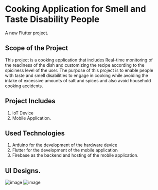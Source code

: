 # Cooking Application for Smell and Taste Disability People

A new Flutter project.

## Scope of the Project

This project is a cooking application that includes Real-time monitoring of the readiness of the dish and customizing the recipe according to the spiciness level of the user.
The purpose of this project is to enable people with taste and smell disabilities to engage in cooking while avoiding the intake of excessive amounts of salt and spices and also avoid household cooking accidents.

## Project Includes
1. IoT Device
2. Mobile Application.

## Used Technologies
1. Arduino for the development of the hardware device
2. Flutter for the development of the mobile application
3. Firebase as the backend and hosting of the mobile application.

## UI Designs.

![image](https://github.com/ridmirn/cooking-app/assets/105937420/059cab70-526b-423f-8247-4af4c915c853)     ![image](https://github.com/ridmirn/cooking-app/assets/105937420/c911756f-8a89-4821-ba4d-54fc6503c74d)


